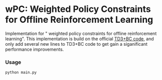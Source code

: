 # wPC: Weighted Policy Constraints for Offline Reinforcement Learning
Implementation for " weighted policy constraints for offline reinforcement learning". This implementation is build on the official [TD3+BC code](https://github.com/sfujim/TD3_BC), and only add several new lines to TD3+BC code to get gain a siganificant performance improvements.

### Usage
```
python main.py
```
